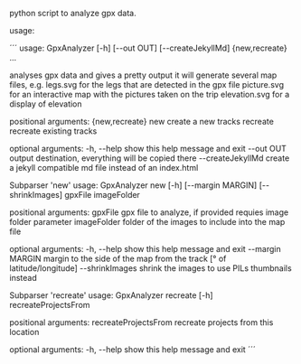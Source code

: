 python script to analyze gpx data.

usage:

´´´
usage: GpxAnalyzer [-h] [--out OUT] [--createJekyllMd] {new,recreate} ...

analyses gpx data and gives a pretty output
  it will generate several map files, e.g.
  legs.svg for the legs that are detected in the gpx file
  picture.svg for an interactive map with the pictures taken on the trip
  elevation.svg for a display of elevation

positional arguments:
  {new,recreate}
    new             create a new tracks
    recreate        recreate existing tracks

optional arguments:
  -h, --help        show this help message and exit
  --out OUT         output destination, everything will be copied there
  --createJekyllMd  create a jekyll compatible md file instead of an index.html

Subparser 'new'
usage: GpxAnalyzer new [-h] [--margin MARGIN] [--shrinkImages] gpxFile imageFolder

positional arguments:
  gpxFile          gpx file to analyze, if provided requies image folder parameter
  imageFolder      folder of the images to include into the map file

optional arguments:
  -h, --help       show this help message and exit
  --margin MARGIN  margin to the side of the map from the track [° of latitude/longitude]
  --shrinkImages   shrink the images to use PILs thumbnails instead

Subparser 'recreate'
usage: GpxAnalyzer recreate [-h] recreateProjectsFrom

positional arguments:
  recreateProjectsFrom  recreate projects from this location

optional arguments:
  -h, --help            show this help message and exit
´´´